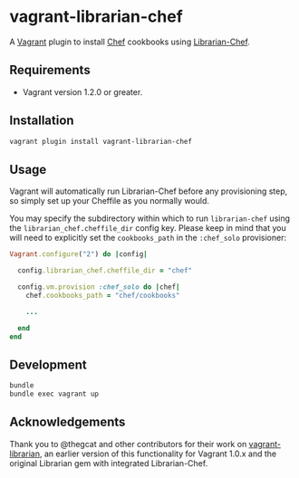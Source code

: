 # vagrant-librarian-chef

A [Vagrant](http://www.vagrantup.com/) plugin to install
[Chef](http://www.opscode.com/chef/) cookbooks using
[Librarian-Chef](https://github.com/applicationsonline/librarian-chef).

## Requirements

* Vagrant version 1.2.0 or greater.

## Installation

``` bash
vagrant plugin install vagrant-librarian-chef
```

## Usage

Vagrant will automatically run Librarian-Chef before any provisioning step, so
simply set up your Cheffile as you normally would.

You may specify the subdirectory within which to run `librarian-chef`
using the `librarian_chef.cheffile_dir` config key.  Please keep in mind
that you will need to explicitly set the `cookbooks_path` in the
`:chef_solo` provisioner:

```ruby
Vagrant.configure("2") do |config|

  config.librarian_chef.cheffile_dir = "chef"

  config.vm.provision :chef_solo do |chef|
    chef.cookbooks_path = "chef/cookbooks"

    ...

  end
end
```

## Development

``` bash
bundle
bundle exec vagrant up
```

## Acknowledgements

Thank you to @thegcat and other contributors for their work on
[vagrant-librarian](https://github.com/thegcat/vagrant-librarian), an earlier
version of this functionality for Vagrant 1.0.x and the original Librarian gem
with integrated Librarian-Chef.
